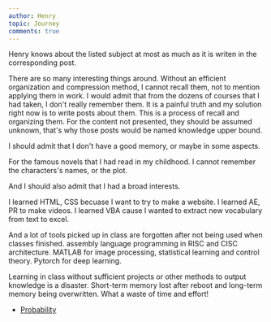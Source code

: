 ```yaml
---
author: Henry
topic: Journey
comments: true
---
```


Henry knows about the listed subject at most as much as it is writen in the corresponding post.

There are so many interesting things around. Without an efficient organization and compression method, I cannot recall them, not to mention applying them in work. I would admit that from the dozens of courses that I had taken, I don't really remember them. It is a painful truth and my solution right now is to write posts about them. This is a process of recall and organizing them. For the content not presented, they should be assumed unknown, that's why those posts would be named knowledge upper bound.

I should admit that I don't have a good memory, or maybe in some aspects.

For the famous novels that I had read in my childhood. I cannot remember the characters's names, or the plot.

And I should also admit that I had a broad interests.

I learned HTML, CSS becuase I want to try to make a website. I learned AE, PR to make videos. I learned VBA cause I wanted to extract new vocabulary from text to excel.

And a lot of tools picked up in class are forgotten after not being used when classes finished. assembly language programming in RISC and CISC architecture. MATLAB for image processing, statistical learning and control theory. Pytorch for deep learning.

Learning in class without sufficient projects or other methods to output knowledge is a disaster. Short-term memory lost after reboot and long-term memory being overwritten. What a waste of time and effort!

- [Probability](https://henryzhangzhy.github.io/2019/08/15/probability-notes.html)


